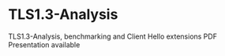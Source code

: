 # TLS1.3-Analysis
TLS1.3-Analysis, benchmarking and Client Hello extensions
PDF Presentation available
